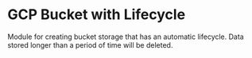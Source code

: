 # GCP Bucket with Lifecycle

Module for creating bucket storage that has an automatic lifecycle. Data stored longer than a period of time will be deleted.
